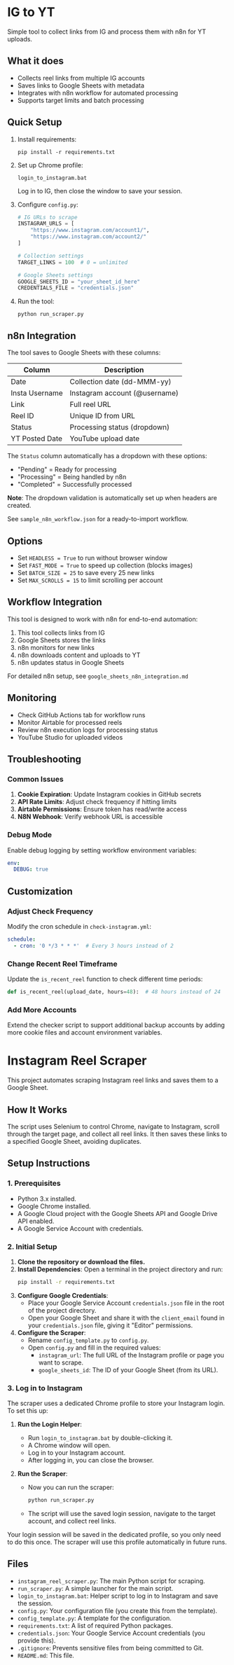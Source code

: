 # IG to YT

Simple tool to collect links from IG and process them with n8n for YT uploads.

## What it does

- Collects reel links from multiple IG accounts
- Saves links to Google Sheets with metadata
- Integrates with n8n workflow for automated processing
- Supports target limits and batch processing

## Quick Setup

1. Install requirements:
   ```
   pip install -r requirements.txt
   ```

2. Set up Chrome profile:
   ```
   login_to_instagram.bat
   ```
   Log in to IG, then close the window to save your session.

3. Configure `config.py`:
   ```python
   # IG URLs to scrape
   INSTAGRAM_URLS = [
       "https://www.instagram.com/account1/",
       "https://www.instagram.com/account2/"
   ]

   # Collection settings
   TARGET_LINKS = 100  # 0 = unlimited
   
   # Google Sheets settings
   GOOGLE_SHEETS_ID = "your_sheet_id_here"
   CREDENTIALS_FILE = "credentials.json"
   ```

4. Run the tool:
   ```
   python run_scraper.py
   ```

## n8n Integration

The tool saves to Google Sheets with these columns:

| Column         | Description                    |
|----------------|--------------------------------|
| Date           | Collection date (dd-MMM-yy)    |
| Insta Username | Instagram account (@username)  |
| Link           | Full reel URL                  |
| Reel ID        | Unique ID from URL            |
| Status         | Processing status (dropdown)   |
| YT Posted Date | YouTube upload date           |

The `Status` column automatically has a dropdown with these options:
- "Pending" = Ready for processing
- "Processing" = Being handled by n8n  
- "Completed" = Successfully processed

**Note**: The dropdown validation is automatically set up when headers are created.

See `sample_n8n_workflow.json` for a ready-to-import workflow.

## Options

- Set `HEADLESS = True` to run without browser window
- Set `FAST_MODE = True` to speed up collection (blocks images)
- Set `BATCH_SIZE = 25` to save every 25 new links
- Set `MAX_SCROLLS = 15` to limit scrolling per account

## Workflow Integration

This tool is designed to work with n8n for end-to-end automation:

1. This tool collects links from IG
2. Google Sheets stores the links
3. n8n monitors for new links
4. n8n downloads content and uploads to YT
5. n8n updates status in Google Sheets

For detailed n8n setup, see `google_sheets_n8n_integration.md`

## Monitoring

- Check GitHub Actions tab for workflow runs
- Monitor Airtable for processed reels
- Review n8n execution logs for processing status
- YouTube Studio for uploaded videos

## Troubleshooting

### Common Issues

1. **Cookie Expiration**: Update Instagram cookies in GitHub secrets
2. **API Rate Limits**: Adjust check frequency if hitting limits
3. **Airtable Permissions**: Ensure token has read/write access
4. **N8N Webhook**: Verify webhook URL is accessible

### Debug Mode

Enable debug logging by setting workflow environment variables:
```yaml
env:
  DEBUG: true
```

## Customization

### Adjust Check Frequency
Modify the cron schedule in `check-instagram.yml`:
```yaml
schedule:
  - cron: '0 */3 * * *'  # Every 3 hours instead of 2
```

### Change Recent Reel Timeframe
Update the `is_recent_reel` function to check different time periods:
```python
def is_recent_reel(upload_date, hours=48):  # 48 hours instead of 24
```

### Add More Accounts
Extend the checker script to support additional backup accounts by adding more cookie files and account environment variables.

# Instagram Reel Scraper

This project automates scraping Instagram reel links and saves them to a Google Sheet.

## How It Works

The script uses Selenium to control Chrome, navigate to Instagram, scroll through the target page, and collect all reel links. It then saves these links to a specified Google Sheet, avoiding duplicates.

## Setup Instructions

### 1. Prerequisites
- Python 3.x installed.
- Google Chrome installed.
- A Google Cloud project with the Google Sheets API and Google Drive API enabled.
- A Google Service Account with credentials.

### 2. Initial Setup
1.  **Clone the repository or download the files.**
2.  **Install Dependencies**: Open a terminal in the project directory and run:
    ```bash
    pip install -r requirements.txt
    ```
3.  **Configure Google Credentials**:
    - Place your Google Service Account `credentials.json` file in the root of the project directory.
    - Open your Google Sheet and share it with the `client_email` found in your `credentials.json` file, giving it "Editor" permissions.
4.  **Configure the Scraper**:
    - Rename `config_template.py` to `config.py`.
    - Open `config.py` and fill in the required values:
        - `instagram_url`: The full URL of the Instagram profile or page you want to scrape.
        - `google_sheets_id`: The ID of your Google Sheet (from its URL).

### 3. Log in to Instagram

The scraper uses a dedicated Chrome profile to store your Instagram login. To set this up:

1. **Run the Login Helper**: 
   - Run `login_to_instagram.bat` by double-clicking it.
   - A Chrome window will open.
   - Log in to your Instagram account.
   - After logging in, you can close the browser.

2. **Run the Scraper**:
   - Now you can run the scraper:
     ```bash
     python run_scraper.py
     ```
   - The script will use the saved login session, navigate to the target account, and collect reel links.

Your login session will be saved in the dedicated profile, so you only need to do this once. The scraper will use this profile automatically in future runs.

## Files

- `instagram_reel_scraper.py`: The main Python script for scraping.
- `run_scraper.py`: A simple launcher for the main script.
- `login_to_instagram.bat`: Helper script to log in to Instagram and save the session.
- `config.py`: Your configuration file (you create this from the template).
- `config_template.py`: A template for the configuration.
- `requirements.txt`: A list of required Python packages.
- `credentials.json`: Your Google Service Account credentials (you provide this).
- `.gitignore`: Prevents sensitive files from being committed to Git.
- `README.md`: This file.